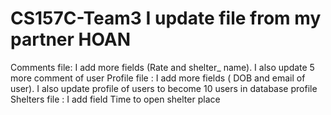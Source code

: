 # CS157C-Team3 I update file from my partner HOAN  
Comments file: I add  more fields (Rate and shelter_ name). I also update 5 more comment of user
Profile file : I add more fields ( DOB and email of user). I also update profile of users to become 10 users in database profile
Shelters file : I add field Time to open shelter place 
